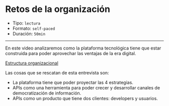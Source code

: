 # Retos de la organización

* Tipo: `lectura`
* Formato: `self-paced`
* Duración: `50min`

***

En este video analizaremos como la plataforma tecnológica tiene que estar 
construida para poder aprovechar las ventajas de la era digital.

[Estructura organizacional](https://www.useloom.com/share/fed77cfb19974c74a0b1984c2fd72004)

Las cosas que se rescatan de esta entrevista son:

* La plataforma tiene que poder proyectar las 4 estrategias.
* APIs como una herramienta para poder crecer y desarrollar 
	canales de democratización de información.
* APIs como un producto que tiene dos clientes: developers 
	y usuarios.
